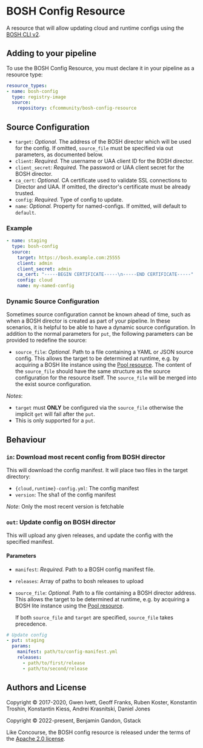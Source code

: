 # BOSH Config Resource

A resource that will allow updating cloud and runtime configs using the
[BOSH CLI v2][cli_v2].

[cli_v2]: https://bosh.io/docs/cli-v2/

## Adding to your pipeline

To use the BOSH Config Resource, you must declare it in your pipeline as a
resource type:

```yaml
resource_types:
- name: bosh-config
  type: registry-image
  source:
    repository: cfcommunity/bosh-config-resource
```

## Source Configuration

* `target`: *Optional.* The address of the BOSH director which will be used for
  the config. If omitted, `source_file` must be specified via out parameters, as
  documented below.
* `client`: *Required.* The username or UAA client ID for the BOSH director.
* `client_secret`: *Required.* The password or UAA client secret for the BOSH
  director.
* `ca_cert`: *Optional.* CA certificate used to validate SSL connections to
  Director and UAA. If omitted, the director's certificate must be already
  trusted.
* `config`: *Required.* Type of config to update.
* `name`: *Optional.* Property for named-configs. If omitted, will default to
  `default`.


### Example

``` yaml
- name: staging
  type: bosh-config
  source:
    target: https://bosh.example.com:25555
    client: admin
    client_secret: admin
    ca_cert: "-----BEGIN CERTIFICATE-----\n-----END CERTIFICATE-----"
    config: cloud
    name: my-named-config
```

### Dynamic Source Configuration

Sometimes source configuration cannot be known ahead of time, such as when a BOSH director is created as part of your
pipeline. In these scenarios, it is helpful to be able to have a dynamic source configuration. In addition to the
normal parameters for `put`, the following parameters can be provided to redefine the source:

* `source_file`: *Optional.* Path to a file containing a YAML or JSON source
  config. This allows the target to be determined at runtime, e.g. by acquiring
  a BOSH lite instance using the
  [Pool resource](https://github.com/concourse/pool-resource). The content of
  the `source_file` should have the same structure as the source configuration
  for the resource itself. The `source_file` will be merged into the exist
  source configuration.

_Notes_:
 - `target` must **ONLY** be configured via the `source_file` otherwise the implicit `get` will fail after the `put`.
 - This is only supported for a `put`.

## Behaviour

### `in`: Download most recent config from BOSH director

This will download the config manifest. It will place two files in the target directory:

- `{cloud,runtime}-config.yml`: The config manifest
- `version`: The sha1 of the config manifest

_Note_: Only the most recent version is fetchable

### `out`: Update config on BOSH director

This will upload any given releases, and update the config with the specified
manifest.

#### Parameters

* `manifest`: *Required.* Path to a BOSH config manifest file.
* `releases`: Array of paths to bosh releases to upload
* `source_file`: *Optional.* Path to a file containing a BOSH director address.
  This allows the target to be determined at runtime, e.g. by acquiring a BOSH
  lite instance using the [Pool
  resource](https://github.com/concourse/pool-resource).

  If both `source_file` and `target` are specified, `source_file` takes
  precedence.


``` yaml
# Update config
- put: staging
  params:
    manifest: path/to/config-manifest.yml
    releases:
      - path/to/first/release
      - path/to/second/release
```



## Authors and License

Copyright © 2017-2020, Gwen Ivett, Geoff Franks, Ruben Koster, Konstantin
Troshin, Konstantin Kiess, Andrei Krasnitski, Daniel Jones

Copyright © 2022-present, Benjamin Gandon, Gstack

Like Concourse, the BOSH config resource is released under the terms of the
[Apache 2.0 license](http://www.apache.org/licenses/LICENSE-2.0).

<!--
# Local Variables:
# indent-tabs-mode: nil
# End:
-->
